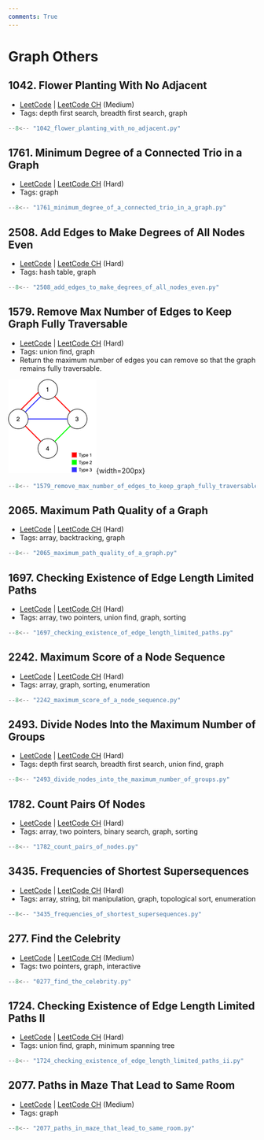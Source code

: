 ```yaml
---
comments: True
---
```


# Graph Others

## 1042. Flower Planting With No Adjacent

-   [LeetCode](https://leetcode.com/problems/flower-planting-with-no-adjacent/) | [LeetCode CH](https://leetcode.cn/problems/flower-planting-with-no-adjacent/) (Medium)
-   Tags: depth first search, breadth first search, graph

```python title="1042. Flower Planting With No Adjacent"
--8<-- "1042_flower_planting_with_no_adjacent.py"
```

## 1761. Minimum Degree of a Connected Trio in a Graph

-   [LeetCode](https://leetcode.com/problems/minimum-degree-of-a-connected-trio-in-a-graph/) | [LeetCode CH](https://leetcode.cn/problems/minimum-degree-of-a-connected-trio-in-a-graph/) (Hard)
-   Tags: graph

```python title="1761. Minimum Degree of a Connected Trio in a Graph"
--8<-- "1761_minimum_degree_of_a_connected_trio_in_a_graph.py"
```

## 2508. Add Edges to Make Degrees of All Nodes Even

-   [LeetCode](https://leetcode.com/problems/add-edges-to-make-degrees-of-all-nodes-even/) | [LeetCode CH](https://leetcode.cn/problems/add-edges-to-make-degrees-of-all-nodes-even/) (Hard)
-   Tags: hash table, graph

```python title="2508. Add Edges to Make Degrees of All Nodes Even"
--8<-- "2508_add_edges_to_make_degrees_of_all_nodes_even.py"
```

## 1579. Remove Max Number of Edges to Keep Graph Fully Traversable

-   [LeetCode](https://leetcode.com/problems/remove-max-number-of-edges-to-keep-graph-fully-traversable/) | [LeetCode CH](https://leetcode.cn/problems/remove-max-number-of-edges-to-keep-graph-fully-traversable/) (Hard)
-   Tags: union find, graph
-   Return the maximum number of edges you can remove so that the graph remains fully traversable.

![1579](../assets/1579.png){width=200px}

```python title="1579. Remove Max Number of Edges to Keep Graph Fully Traversable"
--8<-- "1579_remove_max_number_of_edges_to_keep_graph_fully_traversable.py"
```

## 2065. Maximum Path Quality of a Graph

-   [LeetCode](https://leetcode.com/problems/maximum-path-quality-of-a-graph/) | [LeetCode CH](https://leetcode.cn/problems/maximum-path-quality-of-a-graph/) (Hard)
-   Tags: array, backtracking, graph

```python title="2065. Maximum Path Quality of a Graph"
--8<-- "2065_maximum_path_quality_of_a_graph.py"
```

## 1697. Checking Existence of Edge Length Limited Paths

-   [LeetCode](https://leetcode.com/problems/checking-existence-of-edge-length-limited-paths/) | [LeetCode CH](https://leetcode.cn/problems/checking-existence-of-edge-length-limited-paths/) (Hard)
-   Tags: array, two pointers, union find, graph, sorting

```python title="1697. Checking Existence of Edge Length Limited Paths"
--8<-- "1697_checking_existence_of_edge_length_limited_paths.py"
```

## 2242. Maximum Score of a Node Sequence

-   [LeetCode](https://leetcode.com/problems/maximum-score-of-a-node-sequence/) | [LeetCode CH](https://leetcode.cn/problems/maximum-score-of-a-node-sequence/) (Hard)
-   Tags: array, graph, sorting, enumeration

```python title="2242. Maximum Score of a Node Sequence"
--8<-- "2242_maximum_score_of_a_node_sequence.py"
```

## 2493. Divide Nodes Into the Maximum Number of Groups

-   [LeetCode](https://leetcode.com/problems/divide-nodes-into-the-maximum-number-of-groups/) | [LeetCode CH](https://leetcode.cn/problems/divide-nodes-into-the-maximum-number-of-groups/) (Hard)
-   Tags: depth first search, breadth first search, union find, graph

```python title="2493. Divide Nodes Into the Maximum Number of Groups"
--8<-- "2493_divide_nodes_into_the_maximum_number_of_groups.py"
```

## 1782. Count Pairs Of Nodes

-   [LeetCode](https://leetcode.com/problems/count-pairs-of-nodes/) | [LeetCode CH](https://leetcode.cn/problems/count-pairs-of-nodes/) (Hard)
-   Tags: array, two pointers, binary search, graph, sorting

```python title="1782. Count Pairs Of Nodes"
--8<-- "1782_count_pairs_of_nodes.py"
```

## 3435. Frequencies of Shortest Supersequences

-   [LeetCode](https://leetcode.com/problems/frequencies-of-shortest-supersequences/) | [LeetCode CH](https://leetcode.cn/problems/frequencies-of-shortest-supersequences/) (Hard)
-   Tags: array, string, bit manipulation, graph, topological sort, enumeration

```python title="3435. Frequencies of Shortest Supersequences"
--8<-- "3435_frequencies_of_shortest_supersequences.py"
```

## 277. Find the Celebrity

-   [LeetCode](https://leetcode.com/problems/find-the-celebrity/) | [LeetCode CH](https://leetcode.cn/problems/find-the-celebrity/) (Medium)
-   Tags: two pointers, graph, interactive

```python title="277. Find the Celebrity"
--8<-- "0277_find_the_celebrity.py"
```

## 1724. Checking Existence of Edge Length Limited Paths II

-   [LeetCode](https://leetcode.com/problems/checking-existence-of-edge-length-limited-paths-ii/) | [LeetCode CH](https://leetcode.cn/problems/checking-existence-of-edge-length-limited-paths-ii/) (Hard)
-   Tags: union find, graph, minimum spanning tree

```python title="1724. Checking Existence of Edge Length Limited Paths II"
--8<-- "1724_checking_existence_of_edge_length_limited_paths_ii.py"
```

## 2077. Paths in Maze That Lead to Same Room

-   [LeetCode](https://leetcode.com/problems/paths-in-maze-that-lead-to-same-room/) | [LeetCode CH](https://leetcode.cn/problems/paths-in-maze-that-lead-to-same-room/) (Medium)
-   Tags: graph

```python title="2077. Paths in Maze That Lead to Same Room"
--8<-- "2077_paths_in_maze_that_lead_to_same_room.py"
```
